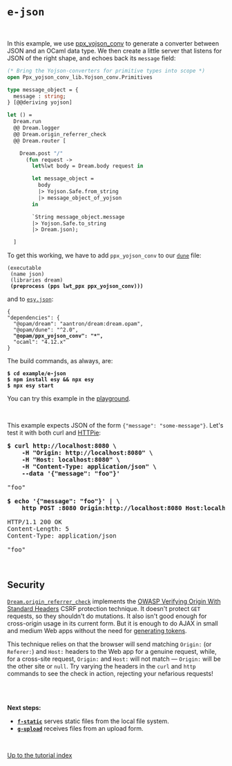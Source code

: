 # `e-json`

<br>

<!-- TODO Add ppx_deriving example. -->

In this example, we use
[ppx_yojson_conv](https://github.com/janestreet/ppx_yojson_conv) to generate a
converter between JSON and an OCaml data type. We then create a little server
that listens for JSON of the right shape, and echoes back its `message` field:

```ocaml
(* Bring the Yojson-converters for primitive types into scope *)
open Ppx_yojson_conv_lib.Yojson_conv.Primitives

type message_object = {
  message : string;
} [@@deriving yojson]

let () =
  Dream.run
  @@ Dream.logger
  @@ Dream.origin_referrer_check
  @@ Dream.router [

    Dream.post "/"
      (fun request ->
        let%lwt body = Dream.body request in

        let message_object =
          body
          |> Yojson.Safe.from_string
          |> message_object_of_yojson
        in

        `String message_object.message
        |> Yojson.Safe.to_string
        |> Dream.json);

  ]
```

To get this working, we have to add `ppx_yojson_conv` to our
[`dune`](https://github.com/aantron/dream/blob/master/example/e-json/dune) file:

<pre><code>(executable
 (name json)
 (libraries dream)
 <b>(preprocess (pps lwt_ppx ppx_yojson_conv)))</b>
</code></pre>

and to
[`esy.json`](https://github.com/aantron/dream/blob/master/example/e-json/esy.json):

<pre><code>{
"dependencies": {
  "@opam/dream": "aantron/dream:dream.opam",
  "@opam/dune": "^2.0",
  <b>"@opam/ppx_yojson_conv": "*",</b>
  "ocaml": "4.12.x"
}
</code></pre>

The build commands, as always, are:

<pre><code><b>$ cd example/e-json</b>
<b>$ npm install esy && npx esy</b>
<b>$ npx esy start</b></code></pre>

You can try this example in the [playground](http://dream.as/e-json).

<br>

This example expects JSON of the form `{"message": "some-message"}`. Let's test
it with both curl and [HTTPie](https://httpie.io/):

<pre><b>$ curl http://localhost:8080 \
    -H "Origin: http://localhost:8080" \
    -H "Host: localhost:8080" \
    -H "Content-Type: application/json" \
    --data '{"message": "foo"}'</b>

"foo"

<b>$ echo '{"message": "foo"}' | \
    http POST :8080 Origin:http://localhost:8080 Host:localhost:8080</b>

HTTP/1.1 200 OK
Content-Length: 5
Content-Type: application/json

"foo"
</pre>

<br>

## Security

[`Dream.origin_referrer_check`](https://aantron.github.io/dream/#val-origin_referrer_check)
implements the
[OWASP Verifying Origin With Standard Headers](https://cheatsheetseries.owasp.org/cheatsheets/Cross-Site_Request_Forgery_Prevention_Cheat_Sheet.html#verifying-origin-with-standard-headers)
CSRF protection technique. It doesn't protect `GET` requests, so they shouldn't
do mutations. It also isn't good enough for cross-origin usage in its current
form. But it is enough to do AJAX in small and medium Web apps without the need
for [generating tokens](https://aantron.github.io/dream/#csrf-tokens).

This technique relies on that the browser will send matching `Origin:` (or
`Referer:`) and `Host:` headers to the Web app for a genuine request, while,
for a cross-site request, `Origin:` and `Host:` will not match &mdash;
`Origin:` will be the other site or `null`. Try varying the headers in the
`curl` and `http` commands to see the check in action, rejecting your nefarious
requests!

<br>
<br>

**Next steps:**

- [**`f-static`**](../f-static#files) serves static files from the local
  file system.
- [**`g-upload`**](../g-upload#files) receives files from an upload form.

<br>

[Up to the tutorial index](../#readme)

